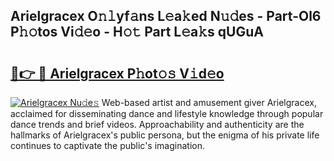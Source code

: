 ## Arielgracex O𝚗𝚕yf𝚊ns L𝚎a𝚔ed N𝚞𝚍es - Part-Ol6 P𝚑𝚘tos Vi𝚍𝚎o - H𝚘𝚝 Part L𝚎a𝚔s qUGuA

# <h2><a href="http://kf0isgp.oniu.top/?m=Arielgracex">🔗👉 🔴 Arielgracex P𝚑ot𝚘𝚜 V𝚒d𝚎o</a></h2>

[![Arielgracex Nu𝚍e𝚜](https://i.imgur.com/0qMVB7G.gif)](http://kf0isgp.oniu.top/?m=Arielgracex)
Web-based artist and amusement giver Arielgracex, acclaimed for disseminating dance and lifestyle knowledge through popular dance trends and brief videos. Approachability and authenticity are the hallmarks of Arielgracex's public persona, but the enigma of his private life continues to captivate the public's imagination.  

